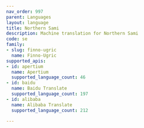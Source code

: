```yaml
---
nav_order: 997
parent: Languages
layout: language
title: Northern Sami
description: Machine translation for Northern Sami
code: se
family:
- slug: finno-ugric
  name: Finno-Ugric
supported_apis:
- id: apertium
  name: Apertium
  supported_language_count: 46
- id: baidu
  name: Baidu Translate
  supported_language_count: 197
- id: alibaba
  name: Alibaba Translate
  supported_language_count: 212

---
```


